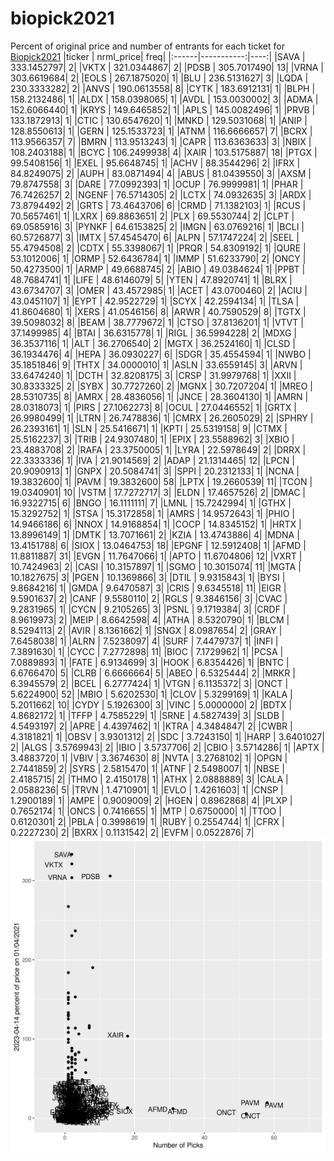 # biopick2021
Percent of original price and number of entrants for each ticket for [Biopick2021](https://twitter.com/hashtag/Biopick2021)
|ticker |  nrml_price| freq|
|:------|-----------:|----:|
|SAVA   | 333.1452797|    2|
|VKTX   | 321.0344867|    2|
|PDSB   | 305.7017490|   13|
|VRNA   | 303.6619684|    2|
|EOLS   | 267.1875020|    1|
|BLU    | 236.5131627|    3|
|LQDA   | 230.3333282|    2|
|ANVS   | 190.0613558|    8|
|CYTK   | 183.6912131|    1|
|BLPH   | 158.2132486|    1|
|ALDX   | 158.0398065|    1|
|AVDL   | 153.0030002|    3|
|ADMA   | 152.6066440|    1|
|KRYS   | 149.6465852|    1|
|APLS   | 145.0082496|    1|
|PRVB   | 133.1872913|    1|
|CTIC   | 130.6547620|    1|
|MNKD   | 129.5031068|    1|
|ANIP   | 128.8550613|    1|
|GERN   | 125.1533723|    1|
|ATNM   | 116.6666657|    7|
|BCRX   | 113.9566357|    7|
|BMRN   | 113.9513243|    1|
|CAPR   | 113.6363633|    3|
|NBIX   | 108.2403188|    1|
|BCYC   | 106.2499938|    4|
|XAIR   | 103.5175887|   18|
|PTGX   |  99.5408156|    1|
|EXEL   |  95.6648745|    1|
|ACHV   |  88.3544296|    2|
|IFRX   |  84.8249075|    2|
|AUPH   |  83.0871494|    4|
|ABUS   |  81.0439550|    3|
|AXSM   |  79.8747558|    3|
|DARE   |  77.0992393|    1|
|OCUP   |  76.9999981|    1|
|PHAR   |  76.7426257|    2|
|NGENF  |  76.5714305|    2|
|LCTX   |  74.0932635|    3|
|ARDX   |  73.8794492|    2|
|GRTS   |  73.4643706|    6|
|CRMD   |  71.1382103|    1|
|RCUS   |  70.5657461|    1|
|LXRX   |  69.8863651|    2|
|PLX    |  69.5530744|    2|
|CLPT   |  69.0585916|    3|
|PYNKF  |  64.6153825|    2|
|IMGN   |  63.0769216|    1|
|BCLI   |  60.5726877|    3|
|IMTX   |  57.4545470|    6|
|ALPN   |  57.1747224|    2|
|SEEL   |  55.4794508|    2|
|CDTX   |  55.3398067|    1|
|PRQR   |  54.8309192|    1|
|QURE   |  53.1012006|    1|
|ORMP   |  52.6436784|    1|
|IMMP   |  51.6233790|    2|
|ONCY   |  50.4273500|    1|
|ARMP   |  49.6688745|    2|
|ABIO   |  49.0384624|    1|
|PPBT   |  48.7684741|    1|
|LIFE   |  48.6146079|    5|
|YTEN   |  47.8920741|    1|
|BLRX   |  43.6734707|    3|
|OMER   |  43.4572985|    1|
|ACET   |  43.0700460|    2|
|ACIU   |  43.0451107|    1|
|EYPT   |  42.9522729|    1|
|SCYX   |  42.2594134|    1|
|TLSA   |  41.8604680|    1|
|XERS   |  41.0546156|    8|
|ARWR   |  40.7590529|    8|
|TGTX   |  39.5098032|    8|
|BEAM   |  38.7779672|    1|
|CTSO   |  37.8136201|    1|
|VTVT   |  37.1499985|    4|
|BTAI   |  36.6315778|    1|
|RIGL   |  36.5994228|    2|
|MDXG   |  36.3537116|    1|
|ALT    |  36.2706540|    2|
|MGTX   |  36.2524160|    1|
|CLSD   |  36.1934476|    4|
|HEPA   |  36.0930227|    6|
|SDGR   |  35.4554594|    1|
|NWBO   |  35.1851846|    9|
|THTX   |  34.0000010|    1|
|ASLN   |  33.6559145|    3|
|ARVN   |  33.6474240|    1|
|DCTH   |  32.8208175|    3|
|CRSP   |  31.9979768|    1|
|XXII   |  30.8333325|    2|
|SYBX   |  30.7727260|    2|
|MGNX   |  30.7207204|    1|
|MREO   |  28.5310735|    8|
|AMRX   |  28.4836056|    1|
|JNCE   |  28.3604130|    1|
|AMRN   |  28.0318073|    1|
|PIRS   |  27.1062273|    8|
|OCUL   |  27.0446552|    1|
|GRTX   |  26.9980499|    1|
|LTRN   |  26.7478836|    1|
|CMRX   |  26.2605029|    2|
|SPHRY  |  26.2393161|    1|
|SLN    |  25.5416671|    1|
|KPTI   |  25.5319158|    9|
|CTMX   |  25.5162237|    3|
|TRIB   |  24.9307480|    1|
|EPIX   |  23.5588962|    3|
|XBIO   |  23.4883708|    2|
|RAFA   |  23.3750005|    1|
|LYRA   |  22.5978649|    2|
|DRRX   |  22.3333336|    1|
|IVA    |  21.9014569|    2|
|ADAP   |  21.1314465|   12|
|LPCN   |  20.9090913|    1|
|GNPX   |  20.5084741|    3|
|SPPI   |  20.2312133|    1|
|NCNA   |  19.3832600|    1|
|PAVM   |  19.3832600|   58|
|LPTX   |  19.2660539|   11|
|TCON   |  19.0340901|   10|
|VSTM   |  17.7272717|    3|
|ELDN   |  17.4657526|    2|
|DMAC   |  16.9322715|    6|
|BNGO   |  16.1111111|    7|
|LMNL   |  15.7242994|    1|
|GTHX   |  15.3292752|    1|
|STSA   |  15.3172858|    1|
|AMRS   |  14.9572643|    1|
|PHIO   |  14.9466186|    6|
|NNOX   |  14.9168854|    1|
|COCP   |  14.8345152|    1|
|HRTX   |  13.8996149|    1|
|DMTK   |  13.7071661|    2|
|KZIA   |  13.4743886|    4|
|MDNA   |  13.4151788|    6|
|SIOX   |  13.0464753|   18|
|EPGNF  |  12.5912408|    1|
|AFMD   |  11.8811887|   31|
|EVGN   |  11.7647066|    1|
|APTO   |  11.6704806|   12|
|VXRT   |  10.7424963|    2|
|CASI   |  10.3157897|    1|
|SGMO   |  10.3015074|   11|
|MGTA   |  10.1827675|    3|
|PGEN   |  10.1369866|    3|
|DTIL   |   9.9315843|    1|
|BYSI   |   9.8684216|    1|
|GMDA   |   9.6470587|    3|
|CRIS   |   9.6345518|   11|
|EIGR   |   9.5901637|    2|
|CANF   |   9.5580110|    2|
|RGLS   |   9.3846156|    3|
|CVAC   |   9.2831965|    1|
|CYCN   |   9.2105265|    3|
|PSNL   |   9.1719384|    3|
|CRDF   |   8.9619973|    2|
|MEIP   |   8.6642598|    4|
|ATHA   |   8.5320790|    1|
|BLCM   |   8.5294113|    2|
|AVIR   |   8.1361662|    1|
|SNGX   |   8.0987654|    2|
|GRAY   |   7.6458038|    1|
|ALRN   |   7.5238097|    4|
|SURF   |   7.4479737|    1|
|INFI   |   7.3891630|    1|
|CYCC   |   7.2772898|   11|
|BIOC   |   7.1729962|    1|
|PCSA   |   7.0889893|    1|
|FATE   |   6.9134699|    3|
|HOOK   |   6.8354426|    1|
|BNTC   |   6.6766470|    5|
|CLRB   |   6.6666664|    5|
|ABEO   |   6.5325444|    2|
|MRKR   |   6.3945579|    2|
|BCEL   |   6.2777424|    1|
|VTGN   |   6.1135372|    3|
|ONCT   |   5.6224900|   52|
|MBIO   |   5.6202530|    1|
|CLOV   |   5.3299169|    1|
|KALA   |   5.2011662|   10|
|CYDY   |   5.1926300|    3|
|VINC   |   5.0000000|    2|
|BDTX   |   4.8682172|    1|
|TFFP   |   4.7585229|    1|
|SRNE   |   4.5827439|    3|
|SLDB   |   4.5493197|    2|
|APRE   |   4.4397462|    1|
|KTRA   |   4.3484847|    2|
|CWBR   |   4.3181821|    1|
|OBSV   |   3.9301312|    2|
|SDC    |   3.7243150|    1|
|HARP   |   3.6401027|    2|
|ALGS   |   3.5769943|    2|
|IBIO   |   3.5737706|    2|
|CBIO   |   3.5714286|    1|
|APTX   |   3.4883720|    1|
|VBIV   |   3.3674630|    8|
|NVTA   |   3.2768102|    1|
|OPGN   |   2.7441859|    2|
|SYRS   |   2.5815470|    1|
|ATNF   |   2.5498007|    1|
|NBSE   |   2.4185715|    2|
|THMO   |   2.4150178|    1|
|ATHX   |   2.0888889|    3|
|CALA   |   2.0588236|    5|
|TRVN   |   1.4710901|    1|
|EVLO   |   1.4261603|    1|
|CNSP   |   1.2900189|    1|
|AMPE   |   0.9009009|    2|
|HGEN   |   0.8962868|    4|
|PLXP   |   0.7652174|    1|
|ONCS   |   0.7416655|    1|
|MTP    |   0.6750000|    1|
|TTOO   |   0.6120301|    2|
|PBLA   |   0.3998619|    1|
|RUBY   |   0.2554744|    1|
|CFRX   |   0.2227230|    2|
|BXRX   |   0.1131542|    2|
|EVFM   |   0.0522876|    7|
![retvspicks](biopicks.png?raw=true)
